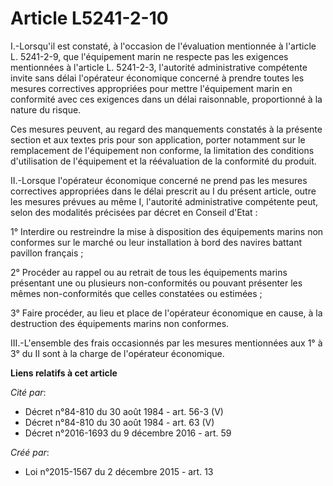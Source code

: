 # Article L5241-2-10

I.-Lorsqu'il est constaté, à l'occasion de l'évaluation mentionnée à l'article L. 5241-2-9, que l'équipement marin ne
respecte pas les exigences mentionnées à l'article L. 5241-2-3, l'autorité administrative compétente invite sans délai
l'opérateur économique concerné à prendre toutes les mesures correctives appropriées pour mettre l'équipement marin en
conformité avec ces exigences dans un délai raisonnable, proportionné à la nature du risque. 

Ces mesures peuvent, au regard des manquements constatés à la présente section et aux textes pris pour son application,
porter notamment sur le remplacement de l'équipement non conforme, la limitation des conditions d'utilisation de l'équipement
et la réévaluation de la conformité du produit. 

II.-Lorsque l'opérateur économique concerné ne prend pas les mesures correctives appropriées dans le délai prescrit au I du
présent article, outre les mesures prévues au même I, l'autorité administrative compétente peut, selon des modalités
précisées par décret en Conseil d'Etat : 

1° Interdire ou restreindre la mise à disposition des équipements marins non conformes sur le marché ou leur installation à
bord des navires battant pavillon français ; 

2° Procéder au rappel ou au retrait de tous les équipements marins présentant une ou plusieurs non-conformités ou pouvant
présenter les mêmes non-conformités que celles constatées ou estimées ; 

3° Faire procéder, au lieu et place de l'opérateur économique en cause, à la destruction des équipements marins non
conformes. 

III.-L'ensemble des frais occasionnés par les mesures mentionnées aux 1° à 3° du II sont à la charge de l'opérateur
économique.

**Liens relatifs à cet article**

_Cité par_:

  - Décret n°84-810 du 30 août 1984 - art. 56-3 (V)
  - Décret n°84-810 du 30 août 1984 - art. 63 (V)
  - Décret n°2016-1693 du 9 décembre 2016 - art. 59

_Créé par_:

  - Loi n°2015-1567 du 2 décembre 2015 - art. 13
